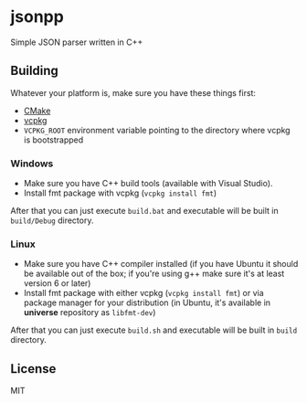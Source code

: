 # jsonpp

Simple JSON parser written in C++

## Building

Whatever your platform is, make sure you have these things first:

* [CMake](https://cmake.org/)
* [vcpkg](https://vcpkg.io/en/)
* `VCPKG_ROOT` environment variable pointing to the directory where vcpkg is bootstrapped

### Windows

* Make sure you have C++ build tools (available with Visual Studio).
* Install fmt package with vcpkg (`vcpkg install fmt`)

After that you can just execute `build.bat` and executable will be built in `build/Debug` directory.

### Linux

* Make sure you have C++ compiler installed (if you have Ubuntu it
should be available out of the box; if you're using g++ make sure
it's at least version 6 or later)
* Install fmt package with either vcpkg (`vcpkg install fmt`) or via package manager for your distribution (in Ubuntu, it's available in **universe** repository as `libfmt-dev`)

After that you can just execute `build.sh` and executable will be built in `build` directory.

## License

MIT
